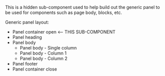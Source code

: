 ﻿
This is a hidden sub-component used to help build out the generic panel to be used for components such as page body, blocks, etc. 

Generic panel layout:
* Panel container open  <-- THIS SUB-COMPONENT
* Panel heading
* Panel body
  * Panel body - Single column
  * Panel body - Column 1
  * Panel body - Column 2
* Panel footer
* Panel container close